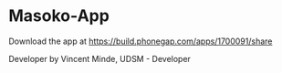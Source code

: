 # Masoko-App



Download the app at https://build.phonegap.com/apps/1700091/share

Developer by Vincent Minde, UDSM - Developer
